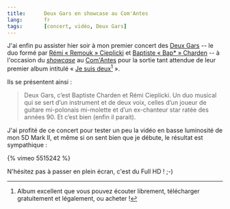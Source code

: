 ```yaml
--- 
title:      Deux Gars en showcase au Com'Antes 
lang:       fr 
tags:       [concert, vidéo, Deux Gars]
---
```


J'ai enfin pu assister hier soir à mon premier concert des [Deux Gars](http://www.deuxgars.fr/) -- le duo formé par [Rémi « Remouk » Cieplicki](http://shiii.org/) et [Baptiste « Bap* » Charden](http://anecdotik.tumblr.com/) -- à l'occasion du [*showcase*](http://www.deuxgars.fr/2009/06/19/8-juillet-2009-20h-la-soiree-evenement/) au [Com'Antes](http://www.comantes.com) pour la sortie tant attendue de leur premier album intitulé « [Je suis deux](http://www.deuxgars.fr/lalbum-je-suis-deux/)[^1] ».

[^1]: Album excellent que vous pouvez écouter librement, télécharger gratuitement et légalement, ou acheter !

Ils se présentent ainsi : 

> Deux Gars, c’est Baptiste Charden et Rémi Cieplicki. Un duo musical qui se sert d’un instrument et de deux voix, celles d’un joueur de guitare mi-polonais mi-molette et d’un ex-chanteur star ratée des années 90. Et c’est bien (enfin il parait).

J'ai profité de ce concert pour tester un peu la vidéo en basse luminosité de mon 5D Mark II, et même si on sent bien que je débute, le résultat est sympathique :

{% vimeo 5515242 %}

N'hésitez pas à passer en plein écran, c'est du Full HD ! ;-)
